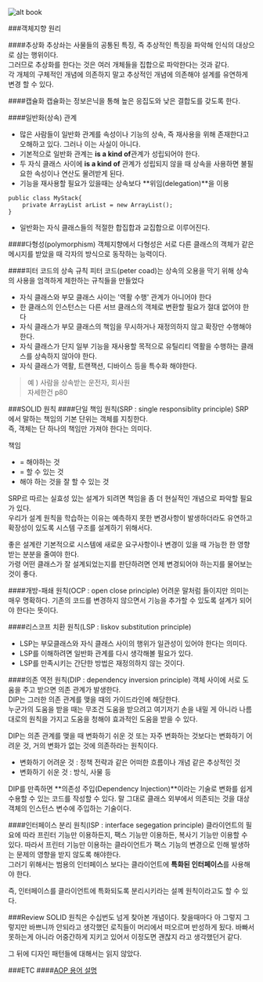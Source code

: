 ![alt book](http://image.yes24.com/momo/TopCate341/MidCate002/34011802.jpg)

###객체지향 원리

####추상화
추상솨는 사물들의 공통된 특징, 즉 추상적인 특징을 파악해 인식의 대상으로 삼는 행위이다.  
그러므로 추상화를 한다는 것은 여러 개체들을 집합으로 파악한다는 것과 같다.  
각 개체의 구체적인 개념에 의존하지 말고 추상적인 개념에 의존해야 설계를 유연하게 변경 할 수 있다.  

####캡슐화
캡슐화는 정보은닉을 통해 높은 응집도와 낮은 결합도를 갖도록 한다.  

####일반화(상속) 관계
- 많은 사람들이 일반화 관계를 속성이나 기능의 상속, 즉 재사용을 위해 존재한다고 오해하고 있다. 그러나 이는 사실이 아니다.  
- 기본적으로 일반화 관계는 **is a kind of**관계가 성립되어야 한다.  
- 두 자식 클래스 사이에 **is a kind of** 관계가 성립되지 않을 때 상속을 사용하면 불필요한 속성이나 연산도 물려받게 된다.  
- 기능을 재사용할 필요가 있을때는 상속보다 **위임(delegation)**을 이용  


```
public class MyStack{  
	private ArrayList arList = new ArrayList();  
}
```

- 일반화는 자식 클래스들의 적절한 합집합과 교집합으로 이루어진다.  

####다형성(polymorphism)
객체지향에서 다형성은 서로 다른 클래스의 객체가 같은 메시지를 받았을 때 각자의 방식으로 동작하는 능력이다.  

####피터 코드의 상속 규칙
피터 코드(peter coad)는 상속의 오용을 막기 위해 상속의 사용을 엄격하게 제한하는 규칙들을 만들었다  

- 자식 클래스와 부모 클래스 사이는 '역활 수행' 관계가 아니어야 한다  
- 한 클래스의 인스턴스는 다른 서브 클래스의 객체로 변환할 필요가 절대 없어야 한다  
- 자식 클래스가 부모 클래스의 책임을 무시하거나 재정의하지 않고 확장만 수행해야 한다.  
- 자식 클래스가 단지 일부 기능을 재사용할 목적으로 유틸리티 역활을 수행하는 클래스를 상속하지 않아야 한다.  
- 자식 클래스가 역활, 트랜잭션, 디바이스 등을 특수화 해야한다.  
> 예 ) 사람을 상속받는 운전자, 회사원   
> 자세한건 p80  


###SOLID 원칙
####단일 책임 원칙(SRP : single responsiblity principle)
SRP에서 말하는 책임의 기본 단위는 객체를 지칭한다.  
즉, 객체는 단 하나의 책임만 가져야 한다는 의미다.  

책임

- = 해야하는 것
- = 할 수 있는 것
- 해야 하는 것을 잘 할 수 있는 것

SRP르 따르는 실효성 있는 설계가 되려면 책임을 좀 더 현실적인 개념으로 파악할 필요가 있다.  
우리가 설계 원칙을 학습하는 이유는 예측하지 못한 변경사항이 발생하더라도 유연하고 확장성이 있도록 시스템 구조를 설계하기 위해서다.  

좋은 설계란 기본적으로 시스템에 새로운 요구사항이나 변경이 있을 때 가능한 한 영향 받는 분분을 줄여야 한다.  
가령 어떤 클래스가 잘 설계되었는지를 판단하려면 언제 변경되어야 하는지를 물어보는 것이 좋다.  

####개방-패쇄 원칙(OCP : open close principle)
어려운 말처럼 들이지만 의미는 매우 명확하다. 기존의 코드를 변경하지 않으면서 기능을 추가할 수 있도록 설계가 되어야 한다는 뜻이다.  

####리스코프 치환 원칙(LSP : liskov substitution principle)
- LSP는 부모클래스와 자식 클래스 사이의 행위가 일관성이 있어야 한다는 의미다.  
- LSP를 이해하려면 일반화 관계를 다시 생각해볼 필요가 있다.  
- LSP를 만족시키는 간단한 방법은 재정의하지 않는 것이다.  

####의존 역전 원칙(DIP : dependency inversion principle)
객체 사이에 서로 도움을 주고 받으면 의존 관계가 발생한다.  
DIP는 그러한 의존 관계를 맺을 때의 가이드라인에 해당한다.  
누군가의 도움을 받을 때는 무조건 도움을 받으려고 여기저기 손을 내밀 게 아니라 나름대로의 원칙을 가지고 도움을 청해야 효과적인 도움을 받을 수 있다.  

DIP는 의존 관계를 맺을 때 변화하기 쉬운 것 또는 자주 변화하는 것보다는 변화하기 어려운 것, 거의 변화가 없는 것에 의존하라는 원칙이다.  

- 변화하기 어려운 것 : 정책 전략과 같은 어떠한 흐름이나 개념 같은 추상적인 것
- 변화하기 쉬운 것 : 방식, 사물 등

DIP를 만족하면 **의존성 주입(Dependency Injection)**이라는 기술로 변화를 쉽게 수용할 수 있는 코드를 작성할 수 있다. 말 그대로 클래스 외부에서 의존되는 것을 대상 객체의 인스턴스 변수에 주입하는 기술이다.

####인터페이스 분리 원칙(ISP : interface segegation principle)
클라이언트의 필요에 따라 프린터 기능만 이용하든지, 팩스 기능만 이용하든, 복사기 기능만 이용할 수 있다. 따라서 프린터 기능만 이용하는 클라이언트가 팩스 기능의 변경으로 인해 발생하는 문제의 영향을 받지 않도록 해야한다.  
그러기 위해서는 범용의 인터페이스 보다는 클라이언트에 **특화된 인터페이스**를 사용해야 한다. 

즉, 인터페이스를 클라이언트에 특화되도록 분리시키라는 설꼐 원칙이라고도 할 수 있다.  







###Review
SOLID 원칙은 수십번도 넘게 찾아본 개념이다. 찾을때마다 아 그렇지 그렇지만 바쁘니까 안되라고 생각했던 로직들이 머리에서 떠오르며 반성하게 됬다. 바빠서 못하는게 아니라 어중간하게 지키고 있어서 이정도면 괜찮지 라고 생각했던거 같다. 

그 뒤에 디자인 패턴들에 대해서는 읽지 않았다.




###ETC
####[AOP 용어 설명](http://devbox.tistory.com/entry/spring-AOP-%EC%9A%A9%EC%96%B4-%EC%84%A4%EB%AA%85)